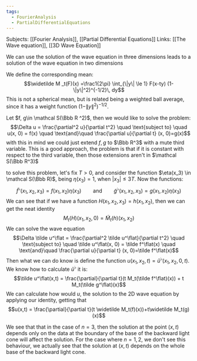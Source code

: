 ```yaml
---
tags:
  - FourierAnalysis
  - PartialDifferentialEquations
---
```

Subjects: [[Fourier Analysis]], [[Partial Differential Equations]]
Links: [[The Wave equation]], [[3D Wave Equation]]

We can use the solution of the wave equation in three dimensions leads to a solution of the wave equation in two dimensions

We define the corresponding mean: $$\widetilde M _t(F)(x) =\frac1{2\pi} \int_{\|y\| \le  1} F(x-ty) (1-\|y\|^2)^{-1/2}\, dy$$
This is not a spherical mean, but is related being a weighted ball average, since it has a weight function $(1-\|y\|^2)^{-1/2}$. 

Let $f, g\in \mathcal S(\Bbb R ^2)$, then we would like to solve the problem: $$\Delta u = \frac{\partial^2 u}{\partial t^2} \quad \text{subject to} \quad u(x, 0) = f(x) \quad \text{and}\quad \frac{\partial u}{\partial t} (x, 0)=g(x)$$
with this in mind we could just extend $f, g$ to $\Bbb R^3$ with a mute third variable. This is a good approach, the problem is that if it is constant with respect to the third variable, then those extensions aren't in $\mathcal S(\Bbb R^3)$

to solve this problem, let's fix $T>0$, and consider the function $\eta(x_3) \in \mathcal S(\Bbb R)$, being $\eta(x_3) = 1$, when $|x_3| \le 3T$. Now the functions: $$\tilde f^\flat(x_1, x_2, x_3) = f(x_1, x_2) \eta(x_3) \qquad\text{and}\qquad  \tilde g^\flat(x_1, x_2, x_3) = g(x_1, x_2) \eta(x_3)$$
We can see that if we have a function $H(x_1, x_2, x_3) = h(x_1, x_2)$, then we can get the neat identity $$M_t(H)(x_1, x_2, 0) = \widetilde M_t (h)(x_1, x_2)$$
We can solve the wave equation $$\Delta \tilde u^\flat = \frac{\partial^2 \tilde u^\flat}{\partial t^2} \quad \text{subject to} \quad \tilde u^\flat(x, 0) = \tilde f^\flat(x) \quad \text{and}\quad \frac{\partial u}{\partial t} (x, 0)=\tilde f^\flat(x)$$
Then what we can do know is define the function $u(x_1, x_2, t) = \tilde u^\flat(x_1, x_2, 0, t)$. We know how to calculate $\tilde u^\flat$ it is: $$\tilde u^\flat(x,t) = \frac{\partial}{\partial t}(t M_t(\tilde f^\flat)(x)) + t M_t(\tilde g^\flat)(x)$$
We can calculate how would $u$, the solution to the 2D wave equation by applying our identity, getting that $$u(x,t) = \frac{\partial}{\partial t}(t \widetilde M_t(f)(x))+t\widetilde M_t(g)(x)$$

We see that that in the case of $n = 3$, then  the solution at the point $(x,t)$ depends only on the data at the boundary of the base of the backward light cone will affect the solution. For the case where $n = 1, 2$, we don't see this behaviour, we actually see that the solution at $(x,t)$ depends on the whole base of the backward light cone. 

